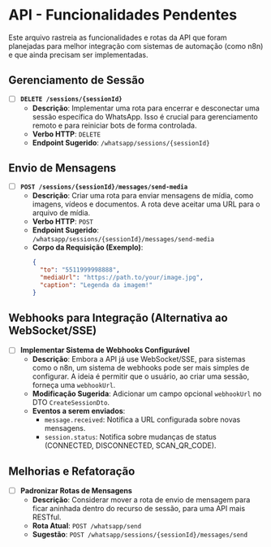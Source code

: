 # API - Funcionalidades Pendentes

Este arquivo rastreia as funcionalidades e rotas da API que foram planejadas para melhor integração com sistemas de automação (como n8n) e que ainda precisam ser implementadas.

## Gerenciamento de Sessão

- [ ] **`DELETE /sessions/{sessionId}`**
  - **Descrição**: Implementar uma rota para encerrar e desconectar uma sessão específica do WhatsApp. Isso é crucial para gerenciamento remoto e para reiniciar bots de forma controlada.
  - **Verbo HTTP**: `DELETE`
  - **Endpoint Sugerido**: `/whatsapp/sessions/{sessionId}`

## Envio de Mensagens

- [ ] **`POST /sessions/{sessionId}/messages/send-media`**
  - **Descrição**: Criar uma rota para enviar mensagens de mídia, como imagens, vídeos e documentos. A rota deve aceitar uma URL para o arquivo de mídia.
  - **Verbo HTTP**: `POST`
  - **Endpoint Sugerido**: `/whatsapp/sessions/{sessionId}/messages/send-media`
  - **Corpo da Requisição (Exemplo)**:
    ```json
    {
      "to": "5511999998888",
      "mediaUrl": "https://path.to/your/image.jpg",
      "caption": "Legenda da imagem!"
    }
    ```

## Webhooks para Integração (Alternativa ao WebSocket/SSE)

- [ ] **Implementar Sistema de Webhooks Configurável**
  - **Descrição**: Embora a API já use WebSocket/SSE, para sistemas como o n8n, um sistema de webhooks pode ser mais simples de configurar. A ideia é permitir que o usuário, ao criar uma sessão, forneça uma `webhookUrl`.
  - **Modificação Sugerida**: Adicionar um campo opcional `webhookUrl` no DTO `CreateSessionDto`.
  - **Eventos a serem enviados**:
    - `message.received`: Notifica a URL configurada sobre novas mensagens.
    - `session.status`: Notifica sobre mudanças de status (CONNECTED, DISCONNECTED, SCAN_QR_CODE).

## Melhorias e Refatoração

- [ ] **Padronizar Rotas de Mensagens**
  - **Descrição**: Considerar mover a rota de envio de mensagem para ficar aninhada dentro do recurso de sessão, para uma API mais RESTful.
  - **Rota Atual**: `POST /whatsapp/send`
  - **Sugestão**: `POST /whatsapp/sessions/{sessionId}/messages/send`
